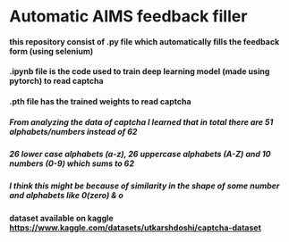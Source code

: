 # Automatic AIMS feedback filler
#### this repository consist of .py file which automatically fills the feedback form (using selenium)
#### .ipynb file is the code used to train deep learning model (made using pytorch) to read captcha
#### .pth file has the trained weights to read captcha
##### From analyzing the data of captcha I learned that in total there are 51 alphabets/numbers instead of 62
##### 26 lower case alphabets (a-z), 26 uppercase alphabets (A-Z) and 10 numbers (0-9) which sums to 62
##### I think this might be because of  similarity in the shape of some number and alphabets like 0(zero) & o

#### dataset available on kaggle https://www.kaggle.com/datasets/utkarshdoshi/captcha-dataset
